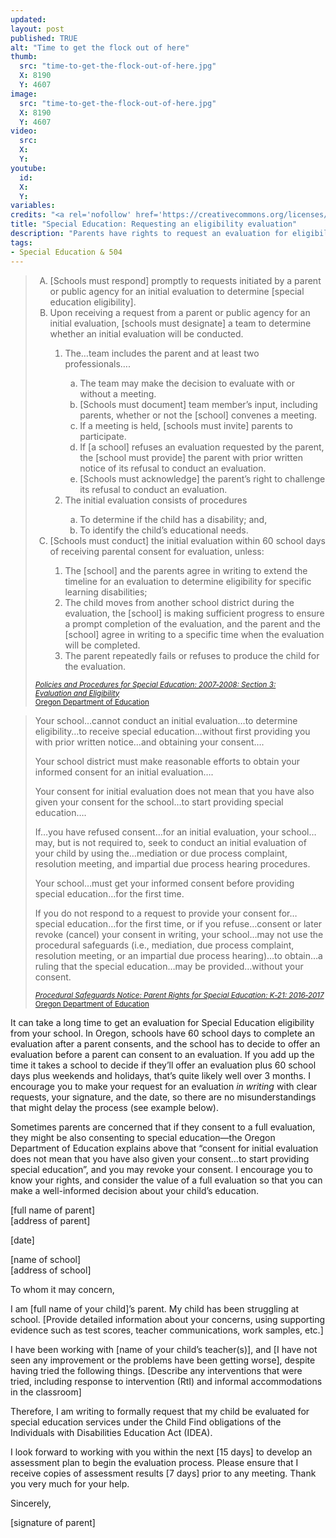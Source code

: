 ```yaml
---
updated:
layout: post
published: TRUE
alt: "Time to get the flock out of here"
thumb:
  src: "time-to-get-the-flock-out-of-here.jpg"
  X: 8190
  Y: 4607
image:
  src: "time-to-get-the-flock-out-of-here.jpg"
  X: 8190
  Y: 4607
video:
  src: 
  X: 
  Y: 
youtube:
  id:
  X:
  Y:
variables:
credits: "<a rel='nofollow' href='https://creativecommons.org/licenses/by/2.0/' target='_blank'><svg xmlns='http://www.w3.org/2000/svg' viewBox='5.5 -3.5 64 64' enable-background='new 5.5 -3.5 64 64'><circle fill='#fff' cx='37.785' cy='28.501' r='28.836'/><path d='M37.441-3.5c8.951 0 16.572 3.125 22.857 9.372 3.008 3.009 5.295 6.448 6.857 10.314 1.561 3.867 2.344 7.971 2.344 12.314 0 4.381-.773 8.486-2.314 12.313-1.543 3.828-3.82 7.21-6.828 10.143-3.123 3.085-6.666 5.448-10.629 7.086-3.961 1.638-8.057 2.457-12.285 2.457s-8.276-.808-12.143-2.429c-3.866-1.618-7.333-3.961-10.4-7.027-3.067-3.066-5.4-6.524-7-10.372s-2.4-7.904-2.4-12.171c0-4.229.809-8.295 2.428-12.2 1.619-3.905 3.972-7.4 7.057-10.486 6.095-6.208 13.58-9.314 22.456-9.314zm.116 5.772c-7.314 0-13.467 2.553-18.458 7.657-2.515 2.553-4.448 5.419-5.8 8.6-1.354 3.181-2.029 6.505-2.029 9.972 0 3.429.675 6.734 2.029 9.913 1.353 3.183 3.285 6.021 5.8 8.516 2.514 2.496 5.351 4.399 8.515 5.715 3.161 1.314 6.476 1.971 9.943 1.971 3.428 0 6.75-.665 9.973-1.999 3.219-1.335 6.121-3.257 8.713-5.771 4.99-4.876 7.484-10.99 7.484-18.344 0-3.543-.648-6.895-1.943-10.057-1.293-3.162-3.18-5.98-5.654-8.458-5.146-5.143-11.335-7.715-18.573-7.715zm-.401 20.915l-4.287 2.229c-.458-.951-1.019-1.619-1.685-2-.667-.38-1.286-.571-1.858-.571-2.856 0-4.286 1.885-4.286 5.657 0 1.714.362 3.084 1.085 4.113.724 1.029 1.791 1.544 3.201 1.544 1.867 0 3.181-.915 3.944-2.743l3.942 2c-.838 1.563-2 2.791-3.486 3.686-1.484.896-3.123 1.343-4.914 1.343-2.857 0-5.163-.875-6.915-2.629-1.752-1.752-2.628-4.19-2.628-7.313 0-3.048.886-5.466 2.657-7.257 1.771-1.79 4.009-2.686 6.715-2.686 3.963-.002 6.8 1.541 8.515 4.627zm18.457 0l-4.229 2.229c-.457-.951-1.02-1.619-1.686-2-.668-.38-1.307-.571-1.914-.571-2.857 0-4.287 1.885-4.287 5.657 0 1.714.363 3.084 1.086 4.113.723 1.029 1.789 1.544 3.201 1.544 1.865 0 3.18-.915 3.941-2.743l4 2c-.875 1.563-2.057 2.791-3.541 3.686-1.486.896-3.105 1.343-4.857 1.343-2.896 0-5.209-.875-6.941-2.629-1.736-1.752-2.602-4.19-2.602-7.313 0-3.048.885-5.466 2.658-7.257 1.77-1.79 4.008-2.686 6.713-2.686 3.962-.002 6.783 1.541 8.458 4.627z'/></svg></a> Ian Sane | <a rel='nofollow' href='https://www.flickr.com/photos/31246066@N04/8522690591/' target='_blank'>Flickr</a> | unendorsed adaptation"
title: "Special Education: Requesting an eligibility evaluation"
description: "Parents have rights to request an evaluation for eligibility for Special Education, even if they decide not to consent to an IEP after the evaluation."
tags:
- Special Education & 504
---
```

<blockquote><div>
<ol type="A">
	<li>[Schools must respond] promptly to requests initiated by a parent or public agency for an initial evaluation to determine [special education eligibility].</li>
	<li>Upon receiving a request from a parent or public agency for an initial evaluation, [schools must designate] a team to determine whether an initial evaluation will be conducted.</li>
	<ol type="1">
		<li>The&hellip;team includes the parent and at least two professionals&hellip;.</li>
		<ol type="a">
			<li>The team may make the decision to evaluate with or without a meeting.</li>
			<li>[Schools must document] team member’s input, including parents, whether or not the [school] convenes a meeting.</li>
			<li>If a meeting is held, [schools must invite] parents to participate.</li>
			<li>If [a school] refuses an evaluation requested by the parent, the [school must provide] the parent with prior written notice of its refusal to conduct an evaluation.</li>
			<li>[Schools must acknowledge] the parent’s right to challenge its refusal to conduct an evaluation.</li>
		</ol>
		<li>The initial evaluation consists of procedures</li>
		<ol type="a">
			<li>To determine if the child has a disability; and,</li>
			<li>To identify the child’s educational needs.</li>
		</ol>
	</ol>
	<li>[Schools must conduct] the initial evaluation within 60 school days of receiving parental consent for evaluation, unless:</li>
	<ol type="1">
		<li>The [school] and the parents agree in writing to extend the timeline for an evaluation to determine eligibility for specific learning disabilities;</li>
		<li>The child moves from another school district during the evaluation, the [school] is making sufficient progress to ensure a prompt completion of the evaluation, and the parent and the [school] agree in writing to a specific time when the evaluation will be completed.</li>
		<li>The parent repeatedly fails or refuses to produce the child for the evaluation.</li>
	</ol>
</ol>
<div class="citation"><small><a rel="nofollow" href="http://www.ode.state.or.us/policy/federal/idea/policyproced/03evaluationelig.doc" title="Procedural Safeguards Notice: Parent Rights for Special Education: K-21" target="_blank"><cite>Policies&nbsp;and&nbsp;Procedures for&nbsp;Special&nbsp;Education: 2007‑2008: Section&nbsp;3: Evaluation&nbsp;and&nbsp;Eligibility</cite><br>Oregon&nbsp;Department of&nbsp;Education</a></small></div>
</div></blockquote>
<blockquote><div>
<p>Your school&hellip;cannot conduct an initial evaluation&hellip;to determine eligibility&hellip;to receive special education&hellip;without first providing you with prior written notice&hellip;and obtaining your consent&hellip;.</p>
<p>Your school district must make reasonable efforts to obtain your informed consent for an initial evaluation&hellip;.</p>
<p>Your consent for initial evaluation does not mean that you have also given your consent for the school&hellip;to start providing special education&hellip;.</p>
<p>If&hellip;you have refused consent&hellip;for an initial evaluation, your school&hellip;may, but is not required to, seek to conduct an initial evaluation of your child by using the&hellip;mediation or due process complaint, resolution meeting, and impartial due process hearing procedures.</p>
<p>Your school&hellip;must get your informed consent before providing special education&hellip;for the first time.</p>
<p>If you do not respond to a request to provide your consent for&hellip;special education&hellip;for the first time, or if you refuse&hellip;consent or later revoke (cancel) your consent in writing, your school&hellip;may not use the procedural safeguards (i.e., mediation, due process complaint, resolution meeting, or an impartial due process hearing)&hellip;to obtain&hellip;a ruling that the special education&hellip;may be provided&hellip;without your consent.</p>
<div class="citation"><small><a rel="nofollow" href="http://www.ode.state.or.us/wma/pubs/proceduralsafeguards/k21/englishk21.pdf" title="Procedural Safeguards Notice: Parent Rights for Special Education: K-21" target="_blank"><cite>Procedural&nbsp;Safeguards&nbsp;Notice: Parent&nbsp;Rights&nbsp;for&nbsp;Special&nbsp;Education: K‑21:&nbsp;2016‑2017</cite><br>Oregon&nbsp;Department of&nbsp;Education</a></small></div>
</div></blockquote>
<p>It can take a long time to get an evaluation for Special Education eligibility from your school. In Oregon, schools have 60 school days to complete an evaluation after a parent consents, and the school has to decide to offer an evaluation before a parent can consent to an evaluation. If you add up the time it takes a school to decide if they’ll offer an evaluation plus 60 school days plus weekends and holidays, that’s quite likely well over 3 months. I encourage you to make your request for an evaluation <i>in writing</i> with clear requests, your signature, and the date, so there are no misunderstandings that might delay the process (see example below).</p>
<p>Sometimes parents are concerned that if they consent to a full evaluation, they might be also consenting to special education&mdash;the Oregon Department of Education explains above that “consent for initial evaluation does not mean that you have also given your consent…to start providing special education”, and you may revoke your consent. I encourage you to know your rights, and consider the value of a full evaluation so that you can make a well-informed decision about your child’s education.</p>
<section class="paper">
<p class="blue">[full name of parent]<br>[address of parent]</p>
<p class="blue">[date]</p>
<p class="blue">[name of school]<br>[address of school]</p>
<p>To whom it may concern,</p>
<p>I am <span class="blue">[full name of your child]</span>’s parent. My child has been struggling at school. <span class="blue">[Provide detailed information about your concerns, using supporting evidence such as test scores, teacher communications, work samples, etc.]</span></p>
<p>I have been working with <span class="blue">[name of your child’s teacher(s)]</span>, and <span class="blue">[I have not seen any improvement or the problems have been getting worse]</span>, despite having tried the following things. <span class="blue">[Describe any interventions that were tried, including response to intervention (RtI) and informal accommodations in the classroom]</span></p>
<p>Therefore, I am writing to formally request that my child be evaluated for special education services under the Child Find obligations of the Individuals with Disabilities Education Act (IDEA).</p>
<p>I look forward to working with you within the next <span class="blue">[15 days]</span> to develop an assessment plan to begin the evaluation process. Please ensure that I receive copies of assessment results <span class="blue">[7 days]</span> prior to any meeting. Thank you very much for your help.</p>
<p>Sincerely,</p>
<p class="blue">[signature of parent]</p>
</section>